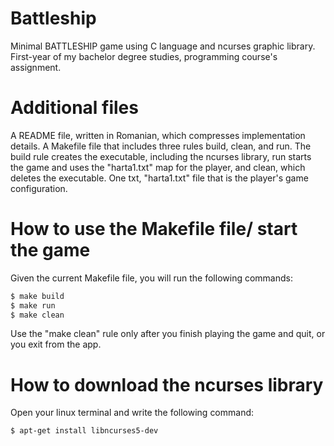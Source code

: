 # Battleship
Minimal BATTLESHIP game using C language and ncurses graphic library. First-year of my bachelor degree studies, programming course's assignment.

# Additional files
A README file, written in Romanian, which compresses implementation details. A Makefile file that includes three rules build, clean, and run. The build rule creates the executable, including the ncurses library, run starts the game and uses the "harta1.txt" map for the player, and clean, which deletes the executable. One txt, "harta1.txt" file that is the player's game configuration.

# How to use the Makefile file/ start the game
Given the current Makefile file, you will run the following commands:

```sh
$ make build
$ make run
$ make clean
```
Use the "make clean" rule only after you finish playing the game and quit, or you exit from the app.

# How to download the ncurses library
Open your linux terminal and write the following command:

```sh
$ apt-get install libncurses5-dev
```
